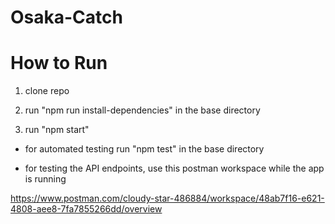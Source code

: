 # Osaka-Catch

# How to Run

1. clone repo

2. run "npm run install-dependencies" in the base directory

4. run "npm start"

* for automated testing run "npm test" in the base directory

* for testing the API endpoints, use this postman workspace while the app is running

https://www.postman.com/cloudy-star-486884/workspace/48ab7f16-e621-4808-aee8-7fa7855266dd/overview
